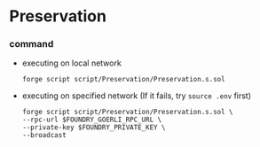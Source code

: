 # Preservation
### command
- executing on local network
    ```
    forge script script/Preservation/Preservation.s.sol
    ```
- executing on specified network (If it fails, try `source .env` first)
    ```
    forge script script/Preservation/Preservation.s.sol \
    --rpc-url $FOUNDRY_GOERLI_RPC_URL \
    --private-key $FOUNDRY_PRIVATE_KEY \
    --broadcast
    ```